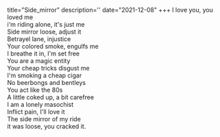 title="Side_mirror"
description=''
date="2021-12-08"
+++
I love you, you loved me     
i'm riding alone, it's just me     
Side mirror loose, adjust it     
Betrayel lane, injustice     
Your colored smoke, engulfs me     
I breathe it in, I'm set free     
You are a magic entity     
Your cheap tricks disgust me     
I'm smoking a cheap cigar     
No beerbongs and bentleys     
You act like the 80s     
A little coked up, a bit carefree     
I am a lonely masochist     
Inflict pain, I'll love it     
The side mirror of my ride     
it was loose, you cracked it.     
     
     
